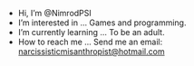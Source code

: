 - Hi, I’m @NimrodPSI
- I’m interested in ...
Games and programming.
- I’m currently learning ...
To be an adult.
- How to reach me ...
Send me an email: narcissisticmisanthropist@hotmail.com

<!---
NimrodPSI/NimrodPSI is a ✨ special ✨ repository because its `README.md` (this file) appears on your GitHub profile.
You can click the Preview link to take a look at your changes.
--->
